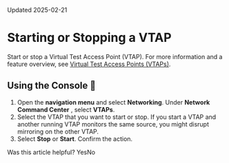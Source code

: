 Updated 2025-02-21
# Starting or Stopping a VTAP
Start or stop a Virtual Test Access Point (VTAP). 
For more information and a feature overview, see [Virtual Test Access Points (VTAPs)](https://docs.oracle.com/en-us/iaas/Content/Network/Tasks/vtap.htm#vtap "A Virtual Test Access Point \(VTAP\) provides a way to mirror traffic from a selected source to a selected target to help in troubleshooting, security analysis, and data monitoring.").
## Using the Console 🔗 
  1. Open the **navigation menu** and select **Networking**. Under **Network Command Center** , select **VTAPs**.
  2. Select the VTAP that you want to start or stop.
If you start a VTAP and another running VTAP monitors the same source, you might disrupt mirroring on the other VTAP.
  3. Select **Stop** or **Start**.
Confirm the action.


Was this article helpful?
YesNo

